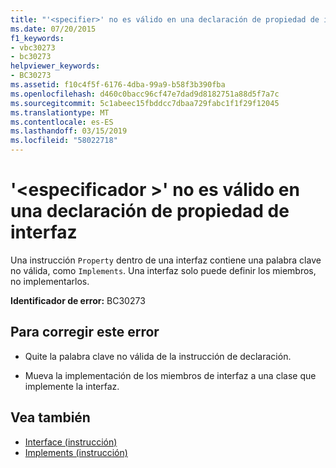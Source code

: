 ```yaml
---
title: "'<specifier>' no es válido en una declaración de propiedad de interfaz"
ms.date: 07/20/2015
f1_keywords:
- vbc30273
- bc30273
helpviewer_keywords:
- BC30273
ms.assetid: f10c4f5f-6176-4dba-99a9-b58f3b390fba
ms.openlocfilehash: d460c0bacc96cf47e7dad9d8182751a88d5f7a7c
ms.sourcegitcommit: 5c1abeec15fbddcc7dbaa729fabc1f1f29f12045
ms.translationtype: MT
ms.contentlocale: es-ES
ms.lasthandoff: 03/15/2019
ms.locfileid: "58022718"
---
```

# <a name="specifier-is-not-valid-on-an-interface-property-declaration"></a>'\<especificador >' no es válido en una declaración de propiedad de interfaz
Una instrucción `Property` dentro de una interfaz contiene una palabra clave no válida, como `Implements`. Una interfaz solo puede definir los miembros, no implementarlos.  
  
 **Identificador de error:** BC30273  
  
## <a name="to-correct-this-error"></a>Para corregir este error  
  
-   Quite la palabra clave no válida de la instrucción de declaración.  
  
-   Mueva la implementación de los miembros de interfaz a una clase que implemente la interfaz.  
  
## <a name="see-also"></a>Vea también

- [Interface (instrucción)](../../visual-basic/language-reference/statements/interface-statement.md)
- [Implements (instrucción)](../../visual-basic/language-reference/statements/implements-statement.md)
